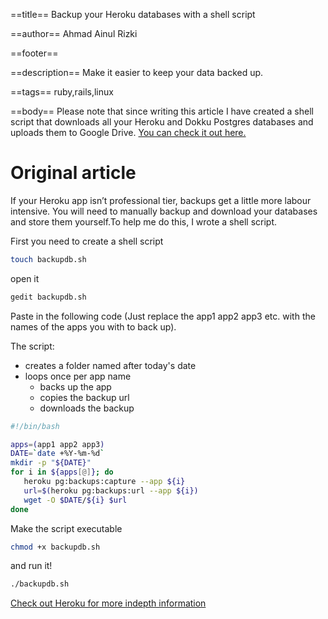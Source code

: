 ==title==
Backup your Heroku databases with a shell script

==author==
Ahmad Ainul Rizki

==footer==


==description==
Make it easier to keep your data backed up.

==tags==
ruby,rails,linux

==body==
Please note that since writing this article I have created a shell script that downloads all your Heroku and Dokku Postgres databases and uploads them to Google Drive. [You can check it out here.](https://github.com/bejoistic/dbbackup)

# Original article

If your Heroku app isn’t professional tier, backups get a little more labour intensive. You will need to manually backup and download your databases and store them yourself.To help me do this, I wrote a shell script. 

First you need to create a shell script

```bash
touch backupdb.sh
```

open it

```bash
gedit backupdb.sh
```

Paste in the following code (Just replace the app1 app2 app3 etc. with the names of the apps you with to back up).

The script:

- creates a folder named after today's date
- loops once per app name
   - backs up the app
   - copies the backup url
   - downloads the backup

```bash
#!/bin/bash

apps=(app1 app2 app3)
DATE=`date +%Y-%m-%d`
mkdir -p "${DATE}"
for i in ${apps[@]}; do
   heroku pg:backups:capture --app ${i}
   url=$(heroku pg:backups:url --app ${i})
   wget -O $DATE/${i} $url
done
```

Make the script executable

```bash
chmod +x backupdb.sh
```

and run it!

```bash
./backupdb.sh
```

[Check out Heroku for more indepth information](https://devcenter.heroku.com/articles/heroku-postgres-backups)

